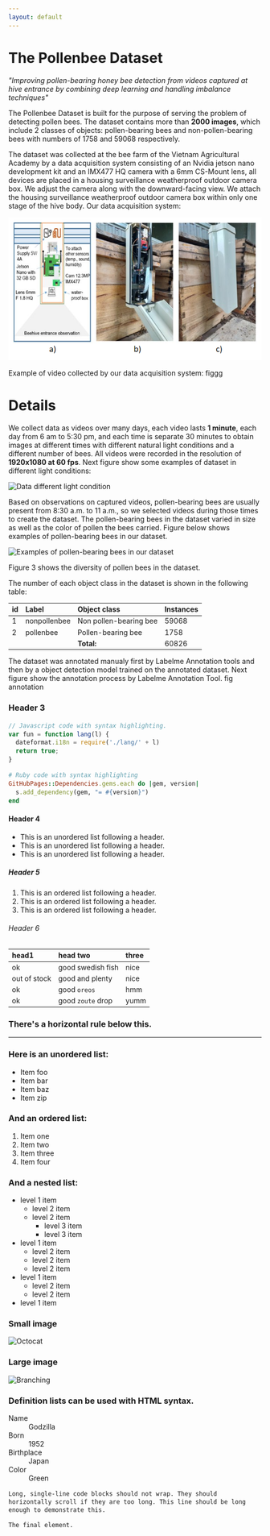 ```yaml
---
layout: default
---
```

# The Pollenbee Dataset
_"Improving pollen-bearing honey bee detection from videos captured at hive entrance by combining deep learning and handling imbalance techniques"_

The Pollenbee Dataset is built for the purpose of serving the problem of detecting pollen bees. The dataset contains more than **2000 images**, which include 2 classes of objects: pollen-bearing bees and non-pollen-bearing bees with numbers of 1758 and 59068 respectively. 

The dataset was collected at the bee farm of the Vietnam Agricultural Academy by a data acquisition system consisting of an Nvidia jetson nano development kit and an IMX477 HQ camera with a 6mm CS-Mount lens, all devices are placed in a housing surveillance weatherproof outdoor camera box. We adjust the camera along with the downward-facing view. We attach the housing surveillance weatherproof outdoor camera box within only one stage of the hive body. Our data acquisition system:

![Data acquisition system](images/system.PNG)

Example of video collected by our data acquisition system:
figgg

# Details
We collect data as videos over many days, each video lasts **1 minute**, each day from 6 am to 5:30 pm, and each time is separate 30 minutes to obtain images at different times with different natural light conditions and a different number of bees. All videos were recorded in the resolution of **1920x1080 at 60 fps**. Next figure show some examples of dataset in different light conditions:

![Data different light condition](images/light_condition.png)

Based on observations on captured videos, pollen-bearing bees are usually present from 8:30 a.m. to 11 a.m., so we selected videos during those times to create the dataset. The pollen-bearing bees in the dataset varied in size as well as the color of pollen the bees carried. Figure below shows examples of pollen-bearing bees in our dataset.

![Examples of pollen-bearing bees in our dataset](images/pollenbee_variety.png)

Figure 3 shows the diversity of pollen bees in the dataset.

The number of each object class in the dataset is shown in the following table:

| id| Label        | Object class           | Instances |
|:--|:-------------|:-----------------------|:----------|
| 1 | nonpollenbee | Non pollen-bearing bee | 59068     |
| 2 | pollenbee    | Pollen-bearing bee     | 1758      |
|   |              | **Total:**             | 60826     |

The dataset was annotated manualy first by Labelme Annotation tools and then by a object detection model trained on the annotated dataset. Next figure show the annotation process by Labelme Annotation Tool.
fig annotation

<!-- # Citation
If you find useful the Pollenbee dataset for your research, please cite the paper:
```js
// Javascript code with syntax highlighting.
var fun = function lang(l) {
  dateformat.i18n = require('./lang/' + l)
  return true;
}
``` -->

### Header 3

```js
// Javascript code with syntax highlighting.
var fun = function lang(l) {
  dateformat.i18n = require('./lang/' + l)
  return true;
}
```

```ruby
# Ruby code with syntax highlighting
GitHubPages::Dependencies.gems.each do |gem, version|
  s.add_dependency(gem, "= #{version}")
end
```

#### Header 4

*   This is an unordered list following a header.
*   This is an unordered list following a header.
*   This is an unordered list following a header.

##### Header 5

1.  This is an ordered list following a header.
2.  This is an ordered list following a header.
3.  This is an ordered list following a header.

###### Header 6

| head1        | head two          | three |
|:-------------|:------------------|:------|
| ok           | good swedish fish | nice  |
| out of stock | good and plenty   | nice  |
| ok           | good `oreos`      | hmm   |
| ok           | good `zoute` drop | yumm  |

### There's a horizontal rule below this.

* * *

### Here is an unordered list:

*   Item foo
*   Item bar
*   Item baz
*   Item zip

### And an ordered list:

1.  Item one
1.  Item two
1.  Item three
1.  Item four

### And a nested list:

- level 1 item
  - level 2 item
  - level 2 item
    - level 3 item
    - level 3 item
- level 1 item
  - level 2 item
  - level 2 item
  - level 2 item
- level 1 item
  - level 2 item
  - level 2 item
- level 1 item

### Small image

![Octocat](https://github.githubassets.com/images/icons/emoji/octocat.png)

### Large image

![Branching](https://guides.github.com/activities/hello-world/branching.png)


### Definition lists can be used with HTML syntax.

<dl>
<dt>Name</dt>
<dd>Godzilla</dd>
<dt>Born</dt>
<dd>1952</dd>
<dt>Birthplace</dt>
<dd>Japan</dd>
<dt>Color</dt>
<dd>Green</dd>
</dl>

```
Long, single-line code blocks should not wrap. They should horizontally scroll if they are too long. This line should be long enough to demonstrate this.
```

```
The final element.
```
